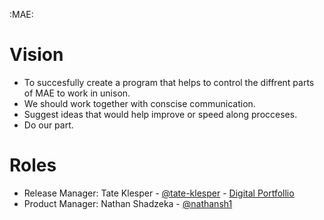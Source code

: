 :MAE:
# Vision
* To succesfully create a program that helps to control the diffrent parts of MAE to work in unison.
* We should work together with conscise communication.
* Suggest ideas that would help improve or speed along procceses.
* Do our part.

# Roles
* Release Manager: Tate Klesper - [@tate-klesper](https://github.com/tate-klesper) - [Digital Portfollio](https://www.codermerlin.academy/users/tate-klesper/Digital%20Portfolio/index.html)
* Product Manager: Nathan Shadzeka - [@nathansh1](https://github.com/nathansh1)
